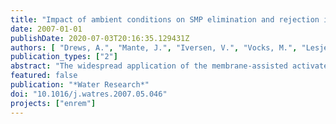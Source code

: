 ```yaml
---
title: "Impact of ambient conditions on SMP elimination and rejection in MBR"
date: 2007-01-01
publishDate: 2020-07-03T20:16:35.129431Z
authors: [ "Drews, A.", "Mante, J.", "Iversen, V.", "Vocks, M.", "Lesjean, B.", "Kraume, M." ]
publication_types: ["2"]
abstract: "The widespread application of the membrane-assisted activated sludge process is restricted by membrane fouling, which increases investment and operating costs. Soluble microbial products (SMPs) are currently considered as the major cause of membrane fouling in membrane bioreactors (MBRs). This study aims at elucidating and quantifying the effects of varying environmental conditions on SMP elimination and rejection based on findings in a pilot MBR and in well-defined lab trials. Several factors are thought to influence the concentration ofSMP and their fouling propensity in one way or the other, but findings are often inconsistent or even contradictory. Here, SMP loading rate was found to have the greatest effect on SMP elimination and thus on concentration in the MBR. The degree of elimination decreased at very lowDO and low nitrate concentrations. On average, 75% of influent SMP were eliminated in both pilot and lab trials, with the elimination of polysaccharides (PS) mostly above 80%. Rejection of SMP components by the used membrane (PAN, 37nm) ranged mainly from 20% to 70% for proteins and from 75% to 100% for PS. Especially protein rejection decreased at higher temperatures and higher nitrification activity. The increased fouling rates at lower temperatures might therefore partly be explained by this increased rejection. Apparently, mainly the nitrite-oxidising community is responsible for the formation for smaller SMP molecules that can pass the membrane."
featured: false
publication: "*Water Research*"
doi: "10.1016/j.watres.2007.05.046"
projects: ["enrem"]
---
```


